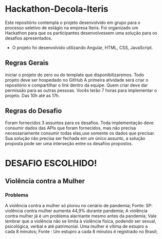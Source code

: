 # Hackathon-Decola-Iteris
Este repositório contempla o projeto desenvolvido em grupo para o processo seletivo de estágio na empresa Iteris. Foi organizado um Hackathon para que os participantes desenvolvessem uma solução para os desafios apresentados.

- O projeto foi desenvolvido utilizando Angular, HTML, CSS, JavaScript.

## Regras Gerais

 iniciar o projeto do zero ou do template que disponibilizaremos.
 Todo projeto deve ser hospedado no GitHub
 A primeira atividade será criar o repositório e compartilhar o link dentro da equipe.
 Quem criar deve dar permissão para as outras pessoas.
 Vocês terão 7 horas para implementar o projeto. Das 10h até as 17h.
 
 
## Regras do Desafio

Foram fornecidos 3 assuntos para os desafios.
Toda implementação deve consumir dados das APIs que foram fornecidos, mas não precisa necessariamente consumir todas elas,use somente os dados que precisar.
Sua solução não precisa ser fechada em um único assunto, a
solução proposta pode ser uma interseção entre os desafios propostos.





# DESAFIO ESCOLHIDO!


## Violência contra a Mulher
### Problema
A violência contra a mulher só piorou no cenário de pandemia;
Fonte: SP: violência contra mulher aumenta 44,9% durante pandemia;
A violência contra mulher já é um problema alarmante mesmo antes da pandemia;
Vale lembrar que a violência não se limita à violência física, podendo ser sexual, psicológica, verbal e até patrimonial.
Uma mulher é vítima de estupro a cada 8 minutos;
Fonte : Um estupro a cada 8 minutos é registrado no Brasil; 
